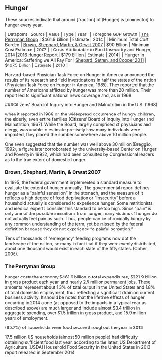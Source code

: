 ## Hunger

These sources indicate that around [fraction] of [Hunger] is [connector] to hunger every year. 

| Datapoint | Source | Value | Type | Year |
| Foregone GDP Growth | [The Perryman Group](https://www.perrymangroup.com/wp-content/uploads/Perryman-Hunger-Report.pdf) | $461.9 billion | Estimate | 2014 |
| Minimum Total Cost Burden  | [Brown, Shephard, Martin, & Orwat 2007](http://us.stop-hunger.org/files/live/sites/stophunger-us/files/HungerPdf/Cost%20of%20Domestic%20Hunger%20Report%20_tcm150-155150.pdf) | $90 Billion | Minimum Cost Estimate | 2007 |
| Costs Attributable to Food Insecurity and Hunger, 2014  |[2016 Hunger Report](http://www.bread.org/sites/default/files/downloads/cost_of_hunger_study.pdf) | $179 Billion | Estimate | 2014 |
| Hunger in America: Suffering we All Pay For  | [Shepard, Setren, and Cooper 2011](https://www.americanprogress.org/wp-content/uploads/issues/2011/10/pdf/hunger_paper.pdf) | $167.5 Billion | Estimate | 2010 |



Harvard-based Physician Task Force on Hunger in America announced the results of its research and field investigations in half the states of the nation (Physician Task Force on Hunger in America, 1985). They reported that the number of Americans afflicted by hunger was more than 20 million. Their report led to significant national news coverage and, as in 1968



###Citizens' Board of Inquiry into Hunger and Malnutrition in the U.S. (1968)

when it reported in 1968 on the widespread occurrence of hungry
children, the elderly, even entire families (Citizens' Board of Inquiry into Hunger and
Malnutrition, 1967). While the Board, largely comprised of physicians and clergy, was unable to
estimate precisely how many individuals were impacted, they placed the number somewhere
above 10 million people. 

One even suggested that the number was well above 30 million (Bregglio, 1992), a figure later
corroborated by the university-based Center on Hunger and Poverty in 19922, which had been
consulted by Congressional leaders as to the true extent of domestic hunger.

### Brown, Shephard, Martin, & Orwat 2007

In 1995, the federal government implemented a standard measure to evaluate the extent of hunger annually. The governmental report defines hunger as a “painful sensation” in the stomach, and
the measure of it reflects a high degree of food deprivation or “insecurity” before a household
actually is considered to experience hunger. Some nutritionists and medical experts consider
this standard to be too high. Since “pain” is only one of the possible sensations from hunger,
many victims of hunger do not actually feel pain as such. Thus, people can be chronically
hungry by any common understanding of the term, yet be missed by the federal definition
because they do not experience “a painful sensation.” 

Tens of thousands of “emergency” feeding programs now dot the landscape of
the nation, so many in fact that if they were evenly distributed, about one thousand would exist
in each state of the fifty states. (Cohen, 2006). 


### The Perryman Group
hunger costs the economy $461.9 billion in total expenditures, $221.9 billion in gross product each year, and nearly 2.5 million permanent jobs.  These amounts represent about 1.3% of total output in the United States and 1.8% of total domestic employment, thus reflecting a significant drain on current business activity.  It should be noted that the lifetime effects of hunger occurring in 2014 alone (as opposed to the impacts in a typical year as described above) are much larger and include almost $3.4 trillion in aggregate spending, over $1.5 trillion in gross product, and 15.9 million years of employment.

(85.7%) of households were food secure throughout the year in 2013

17.5 million US households (almost 50 million people) had difficulty obtaining sufficient food last year, according to the latest US Department of Agriculture (USDA) Household Food Security in the United States in 2013 report released in September 2014


